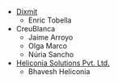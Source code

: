 - [Dixmit](https://www.dixmit.com/)
  - Enric Tobella
- CreuBlanca
  - Jaime Arroyo
  - Olga Marco
  - Núria Sancho
- [Heliconia Solutions Pvt. Ltd.](https://www.heliconia.io)
  - Bhavesh Heliconia
